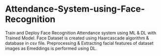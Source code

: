 # Attendance-System-using-Face-Recognition
Train and Deploy Face Recognition Attendance system using ML &amp; DL with Trained Model. Face Dataset is created using Haarcascade algorithm &amp; database in csv file. Preprocessing &amp; Extracting facial features of dataset images as Emeddings is performed using DL.


